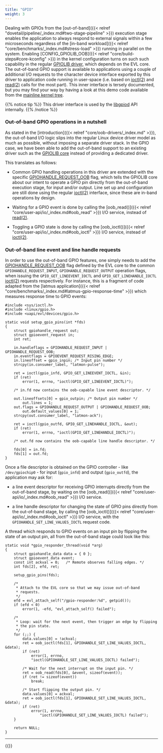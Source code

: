 ```yaml
---
title: "GPIO"
weight: 3
---
```


Dealing with GPIOs from the [out-of-band]({{< relref
"dovetail/pipeline/_index.md#two-stage-pipeline" >}}) execution stage
enables the application to always respond to external signals within a
few microseconds regardless of the [in-band workload]({{< relref
"core/benchmarks/_index.md#stress-load" >}}) running in parallel on
the system. Enabling [CONFIG_GPIOLIB_OOB]({{< relref
"core/build-steps#core-kconfig" >}}) in the kernel configuration turns
on such such capability in the regular [GPIOLIB
driver](https://git.xenomai.org/xenomai4/linux-evl/-/blob/3451245cdc9846835f8a2786767b17037ee13dda/drivers/gpio/gpiolib-cdev.c#L463),
which depends on the EVL core.  The out-of-band GPIO support is
available to applications using a couple of additional I/O requests to
the character device interface exported by this driver to application
code running in user-space (i.e. based on
[ioctl(2)](http://man7.org/linux/man-pages/man2/ioctl.2.html) and
[read(2)](http://man7.org/linux/man-pages/man2/read.2.html) calls for
the most part). This inner interface is tersely documented, but you
may find your way by having a look at this demo code available from
the [mainline kernel
tree](https://git.kernel.org/pub/scm/linux/kernel/git/torvalds/linux.git/tree/tools/gpio).

{{% notice tip %}}
This driver interface is used by the
[libgpiod](https://git.kernel.org/pub/scm/libs/libgpiod/libgpiod.git/)
API internally.
{{% /notice %}}

### Out-of-band GPIO operations in a nutshell

As stated in the [introduction]({{< relref
"core/oob-drivers/_index.md" >}}), the out-of-band I/O logic slips
into the regular Linux device driver model as much as possible,
without imposing a separate driver stack. In the GPIO case, we have
been able to add the out-of-band support to an existing driver such as
the [GPIOLIB
core](https://git.xenomai.org/xenomai4/linux-evl/-/blob/3451245cdc9846835f8a2786767b17037ee13dda/drivers/gpio/gpiolib-cdev.c)
instead of providing a dedicated driver.

This translates as follows:

- Common GPIO handling operations in this driver are extended with the
  specific
  [GPIOHANDLE_REQUEST_OOB](https://git.xenomai.org/xenomai4/linux-evl/-/blob/37f57d73123c3b05b9b4f11d5cd3aa2768010dee/include/uapi/evl/devices/gpio.h#L8)
  flag, which tells the GPIOLIB core about our intent to operate a
  GPIO pin directly from the out-of-band execution stage, for input
  and/or output. Line set up and configuration are still done using
  the regular
  [ioctl(2)](http://man7.org/linux/man-pages/man2/ioctl.2.html)
  interface, since these are in-band operations by design.

- Waiting for a GPIO event is done by calling the [oob_read()]({{<
  relref "core/user-api/io/_index.md#oob_read" >}}) I/O service,
  instead of
  [read(2)](http://man7.org/linux/man-pages/man2/read.2.html).

- Toggling a GPIO state is done by calling the [oob_ioctl()]({{< relref
  "core/user-api/io/_index.md#oob_ioctl" >}}) I/O service, instead of
  [ioctl(2)](http://man7.org/linux/man-pages/man2/ioctl.2.html).

### Out-of-band line event and line handle requests

In order to use the out-of-band GPIO features, one simply needs to add
the
[GPIOHANDLE_REQUEST_OOB](https://git.xenomai.org/xenomai4/linux-evl/-/blob/37f57d73123c3b05b9b4f11d5cd3aa2768010dee/include/uapi/evl/devices/gpio.h#L8)
flag defined by the EVL core to the common `GPIOHANDLE_REQUEST_INPUT`,
`GPIOHANDLE_REQUEST_OUTPUT` operation flags, when issuing the
`GPIO_GET_LINEEVENT_IOCTL` and `GPIO_GET_LINEHANDLE_IOCTL`
[ioctl(2)](http://man7.org/linux/man-pages/man2/ioctl.2.html) requests
respectively. For instance, this is a fragment of code adapted from the
[latmus application]({{< relref
"core/benchmarks/_index.md#latmus-gpio-response-time" >}}) which
measures response time to GPIO events:

```
#include <sys/ioctl.h>
#include <linux/gpio.h>
#include <uapi/evl/devices/gpio.h>

static void setup_gpio_pins(int *fds)
{
	struct gpiohandle_request out;
	struct gpioevent_request in;
	int ret;

	in.handleflags = GPIOHANDLE_REQUEST_INPUT | GPIOHANDLE_REQUEST_OOB;
	in.eventflags = GPIOEVENT_REQUEST_RISING_EDGE;
	in.lineoffset = gpio_inpin; /* Input pin number */
	strcpy(in.consumer_label, "latmon-pulse");

	ret = ioctl(gpio_infd, GPIO_GET_LINEEVENT_IOCTL, &in);
	if (ret)
		error(1, errno, "ioctl(GPIO_GET_LINEEVENT_IOCTL)");

	/* in.fd now contains the oob-capable line event descriptor. */

	out.lineoffsets[0] = gpio_outpin; /* Output pin number */
        out.lines = 1;
	out.flags = GPIOHANDLE_REQUEST_OUTPUT | GPIOHANDLE_REQUEST_OOB;
        out.default_values[0] = 1;
	strcpy(out.consumer_label, "latmon-ack");

	ret = ioctl(gpio_outfd, GPIO_GET_LINEHANDLE_IOCTL, &out);
	if (ret)
		error(1, errno, "ioctl(GPIO_GET_LINEHANDLE_IOCTL)");

	/* out.fd now contains the oob-capable line handle descriptor. */

	fds[0] = in.fd;
	fds[1] = out.fd;
}
```

Once a file descriptor is obtained on the GPIO controller - like
`/dev/gpiochip0` - for input (`gpio_infd`) and output (`gpio_outfd`),
the application may ask for:

- a line event descriptor for receiving GPIO interrupts directly from
  the out-of-band stage, by waiting on the [oob_read()]({{< relref
  "core/user-api/io/_index.md#oob_read" >}}) I/O service.

- a line handle descriptor for changing the state of GPIO pins
  directly from the out-of-band stage, by calling the
  [oob_ioctl()]({{< relref "core/user-api/io/_index.md#oob_ioctl" >}})
  I/O service, with the `GPIOHANDLE_SET_LINE_VALUES_IOCTL` request code.

A thread which responds to GPIO events on an input pin by flipping the
state of an output pin, all from the out-of-band stage could look like
this:

```
static void *gpio_responder_thread(void *arg)
{
	struct gpiohandle_data data = { 0 };
	struct gpioevent_data event;
	const int ackval = 0;	/* Remote observes falling edges. */
	int fds[2], efd, ret;

	setup_gpio_pins(fds);

	/*
	 * Attach to the EVL core so that we may issue out-of-band
	 * requests.
	 */
	efd = evl_attach_self("/gpio-responder:%d", getpid());
	if (efd < 0)
		error(1, -efd, "evl_attach_self() failed");

	/*
	 * Loop: wait for the next event, then trigger an edge by flipping
	 * the pin state.
	 */
	for (;;) {
		data.values[0] = !ackval;
		ret = oob_ioctl(fds[1], GPIOHANDLE_SET_LINE_VALUES_IOCTL, &data);
		if (ret)
			error(1, errno,
			"ioctl(GPIOHANDLE_SET_LINE_VALUES_IOCTL) failed");

		/* Wait for the next interrupt on the input pin. */
		ret = oob_read(fds[0], &event, sizeof(event));
		if (ret != sizeof(event))
			break;

		/* Start flipping the output pin. */
		data.values[0] = ackval;
		ret = oob_ioctl(fds[1], GPIOHANDLE_SET_LINE_VALUES_IOCTL, &data);
		if (ret)
			error(1, errno,
				"ioctl(GPIOHANDLE_SET_LINE_VALUES_IOCTL) failed");
	}

	return NULL;
}
```

---

{{<lastmodified>}}
